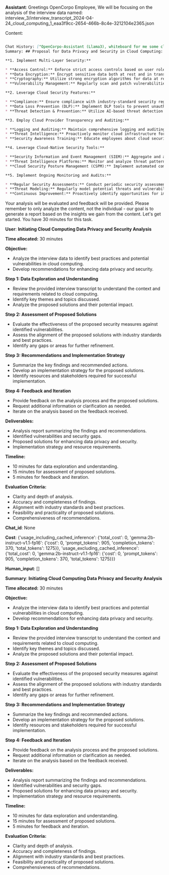 **Assistant**: Greetings OpenCorpo Employee, We will be focusing on the analysis of the interview data named: interview_3/interview_transcript_2024-04-24_cloud_computing_1_eaa3f9cc-2654-466b-8c4e-3212104e2365.json 


 Content: 

 ```md

 Chat History: ["OpenCorpo-Assistant (Llama3), whiteboard for me some cloud computing. Propose a solution for data privacy and security. I will evaluate your answers and give my feedback, then propose a problem to you. You will answer and I will evaluate. Let's now begin. You have 30 minutes.", '## Proposal for Data Privacy and Security in Cloud Computing:\n\n**1. Implement Multi-Layer Security:**\n\n* **Access Control:** Enforce strict access controls based on user roles and permissions.\n* **Data Encryption:** Encrypt sensitive data both at rest and in transit.\n* **Cryptography:** Utilize strong encryption algorithms for data at rest and in transit.\n* **Vulnerability Management:** Regularly scan and patch vulnerabilities in cloud infrastructure.\n\n**2. Leverage Cloud Security Features:**\n\n* **Compliance:** Ensure compliance with industry-standard security regulations.\n* **Data Loss Prevention (DLP):** Implement DLP tools to prevent unauthorized data transfers.\n* **Threat Detection & Prevention:** Utilize AI-based threat detection and prevention systems.\n\n**3. Employ Cloud Provider Transparency and Auditing:**\n\n* **Logging and Auditing:** Maintain comprehensive logging and auditing of all cloud activity.\n* **Threat Intelligence:** Proactively monitor cloud infrastructure for suspicious activity.\n* **Security Awareness Training:** Educate employees about cloud security best practices.\n\n**4. Leverage Cloud-Native Security Tools:**\n\n* **Security Information and Event Management (SIEM):** Aggregate and analyze security data from various sources.\n* **Threat Intelligence Platforms:** Monitor and analyze threat patterns and anomalies.\n* **Cloud Security Posture Management (CSPM):** Implement automated compliance checks.\n\n**5. Implement Ongoing Monitoring and Audits:**\n\n* **Regular Security Assessments:** Conduct periodic security assessments to identify vulnerabilities.\n* **Threat Modeling:** Regularly model potential threats and vulnerabilities.\n* **Continuous Improvement:** Proactively identify opportunities for improvement in cloud security.'] 
 Summary: ## Proposal for Data Privacy and Security in Cloud Computing:

**1. Implement Multi-Layer Security:**

* **Access Control:** Enforce strict access controls based on user roles and permissions.
* **Data Encryption:** Encrypt sensitive data both at rest and in transit.
* **Cryptography:** Utilize strong encryption algorithms for data at rest and in transit.
* **Vulnerability Management:** Regularly scan and patch vulnerabilities in cloud infrastructure.

**2. Leverage Cloud Security Features:**

* **Compliance:** Ensure compliance with industry-standard security regulations.
* **Data Loss Prevention (DLP):** Implement DLP tools to prevent unauthorized data transfers.
* **Threat Detection & Prevention:** Utilize AI-based threat detection and prevention systems.

**3. Employ Cloud Provider Transparency and Auditing:**

* **Logging and Auditing:** Maintain comprehensive logging and auditing of all cloud activity.
* **Threat Intelligence:** Proactively monitor cloud infrastructure for suspicious activity.
* **Security Awareness Training:** Educate employees about cloud security best practices.

**4. Leverage Cloud-Native Security Tools:**

* **Security Information and Event Management (SIEM):** Aggregate and analyze security data from various sources.
* **Threat Intelligence Platforms:** Monitor and analyze threat patterns and anomalies.
* **Cloud Security Posture Management (CSPM):** Implement automated compliance checks.

**5. Implement Ongoing Monitoring and Audits:**

* **Regular Security Assessments:** Conduct periodic security assessments to identify vulnerabilities.
* **Threat Modeling:** Regularly model potential threats and vulnerabilities.
* **Continuous Improvement:** Proactively identify opportunities for improvement in cloud security. 
``` 


 Your analysis will be evaluated and feedback will be provided. Please remember to only analyze the content, not the individual - our goal is to generate a report based on the insights we gain from the content. Let's get started. You have 30 minutes for this task.

**User**: **Initiating Cloud Computing Data Privacy and Security Analysis**

**Time allocated:** 30 minutes

**Objective:**
- Analyze the interview data to identify best practices and potential vulnerabilities in cloud computing.
- Develop recommendations for enhancing data privacy and security.

**Step 1: Data Exploration and Understanding**

- Review the provided interview transcript to understand the context and requirements related to cloud computing.
- Identify key themes and topics discussed.
- Analyze the proposed solutions and their potential impact.

**Step 2: Assessment of Proposed Solutions**

- Evaluate the effectiveness of the proposed security measures against identified vulnerabilities.
- Assess the alignment of the proposed solutions with industry standards and best practices.
- Identify any gaps or areas for further refinement.

**Step 3: Recommendations and Implementation Strategy**

- Summarize the key findings and recommended actions.
- Develop an implementation strategy for the proposed solutions.
- Identify resources and stakeholders required for successful implementation.

**Step 4: Feedback and Iteration**

- Provide feedback on the analysis process and the proposed solutions.
- Request additional information or clarification as needed.
- Iterate on the analysis based on the feedback received.

**Deliverables:**

- Analysis report summarizing the findings and recommendations.
- Identified vulnerabilities and security gaps.
- Proposed solutions for enhancing data privacy and security.
- Implementation strategy and resource requirements.

**Timeline:**

- 10 minutes for data exploration and understanding.
- 15 minutes for assessment of proposed solutions.
- 5 minutes for feedback and iteration.

**Evaluation Criteria:**

- Clarity and depth of analysis.
- Accuracy and completeness of findings.
- Alignment with industry standards and best practices.
- Feasibility and practicality of proposed solutions.
- Comprehensiveness of recommendations.

**Chat_id**: None

**Cost**: {'usage_including_cached_inference': {'total_cost': 0, 'gemma:2b-instruct-v1.1-fp16': {'cost': 0, 'prompt_tokens': 905, 'completion_tokens': 370, 'total_tokens': 1275}}, 'usage_excluding_cached_inference': {'total_cost': 0, 'gemma:2b-instruct-v1.1-fp16': {'cost': 0, 'prompt_tokens': 905, 'completion_tokens': 370, 'total_tokens': 1275}}}

**Human_input**: []

**Summary**: **Initiating Cloud Computing Data Privacy and Security Analysis**

**Time allocated:** 30 minutes

**Objective:**
- Analyze the interview data to identify best practices and potential vulnerabilities in cloud computing.
- Develop recommendations for enhancing data privacy and security.

**Step 1: Data Exploration and Understanding**

- Review the provided interview transcript to understand the context and requirements related to cloud computing.
- Identify key themes and topics discussed.
- Analyze the proposed solutions and their potential impact.

**Step 2: Assessment of Proposed Solutions**

- Evaluate the effectiveness of the proposed security measures against identified vulnerabilities.
- Assess the alignment of the proposed solutions with industry standards and best practices.
- Identify any gaps or areas for further refinement.

**Step 3: Recommendations and Implementation Strategy**

- Summarize the key findings and recommended actions.
- Develop an implementation strategy for the proposed solutions.
- Identify resources and stakeholders required for successful implementation.

**Step 4: Feedback and Iteration**

- Provide feedback on the analysis process and the proposed solutions.
- Request additional information or clarification as needed.
- Iterate on the analysis based on the feedback received.

**Deliverables:**

- Analysis report summarizing the findings and recommendations.
- Identified vulnerabilities and security gaps.
- Proposed solutions for enhancing data privacy and security.
- Implementation strategy and resource requirements.

**Timeline:**

- 10 minutes for data exploration and understanding.
- 15 minutes for assessment of proposed solutions.
- 5 minutes for feedback and iteration.

**Evaluation Criteria:**

- Clarity and depth of analysis.
- Accuracy and completeness of findings.
- Alignment with industry standards and best practices.
- Feasibility and practicality of proposed solutions.
- Comprehensiveness of recommendations.

